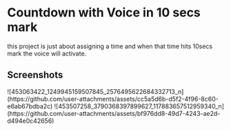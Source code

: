 <h1>Countdown with Voice in 10 secs mark</h1>
<p>this project is just about assigning a time and when that time hits 10secs mark the voice will activate.</p>

<h2>Screenshots</h2>
![453063422_1249945159507845_2576495622684332713_n](https://github.com/user-attachments/assets/cc5a5d6b-d5f2-4f96-8c60-e6ab67bdba2c)
![453507258_3790368397899627_117883657512959340_n](https://github.com/user-attachments/assets/bf976dd8-49d7-4243-ae2d-d494e0c42656)
